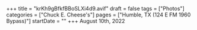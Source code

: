 +++
title = "krKh9gBfkfBBoSLXi4d9.avif"
draft = false
tags = ["Photos"]
categories = ["Chuck E. Cheese's"]
pages = ["Humble, TX (124 E FM 1960 Bypass)"]
startDate = ""
+++
August 10th, 2022

